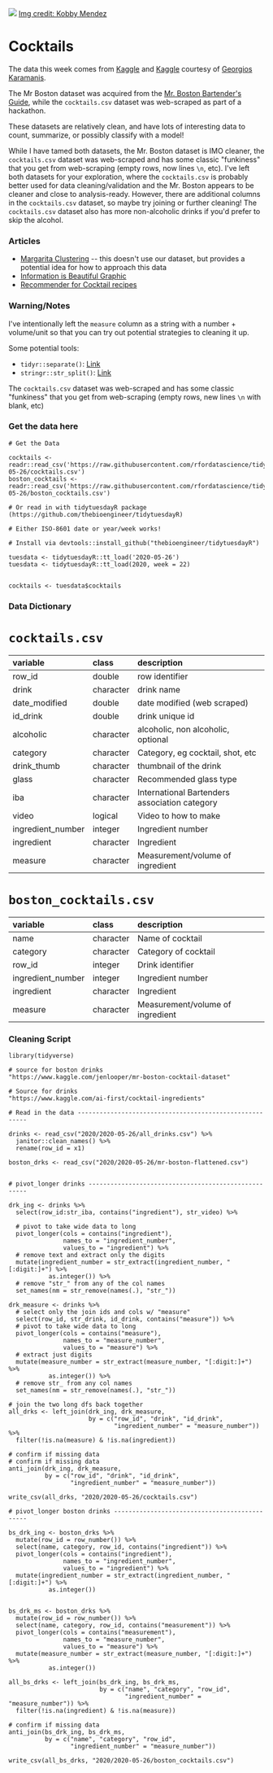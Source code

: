 ![](https://images.unsplash.com/photo-1551024709-8f23befc6f87?ixlib=rb-1.2.1&ixid=eyJhcHBfaWQiOjEyMDd9&auto=format&fit=crop&w=1425&q=80)
[Img credit: Kobby Mendez](https://unsplash.com/@kobbyfotos)

# Cocktails

The data this week comes from [Kaggle](https://www.kaggle.com/jenlooper/mr-boston-cocktail-dataset) and [Kaggle](https://www.kaggle.com/ai-first/cocktail-ingredients) courtesy of [Georgios Karamanis](https://github.com/rfordatascience/tidytuesday/issues/185).

The Mr Boston dataset was acquired from the [Mr. Boston Bartender's Guide](http://swizzle.ru/uploads/article_file/17/mr_boston.pdf), while the `cocktails.csv` dataset was web-scraped as part of a hackathon.

These datasets are relatively clean, and have lots of interesting data to count, summarize, or possibly classify with a model!

While I have tamed both datasets, the Mr. Boston dataset is IMO cleaner, the `cocktails.csv` dataset was web-scraped and has some classic "funkiness" that you get from web-scraping (empty rows, now lines `\n`, etc). I've left both datasets for your exploration, where the `cocktails.csv` is probably better used for data cleaning/validation and the Mr. Boston appears to be cleaner and close to analysis-ready. However, there are additional columns in the `cocktails.csv` dataset, so maybe try joining or further cleaning! The `cocktails.csv` dataset also has more non-alcoholic drinks if you'd prefer to skip the alcohol.

### Articles

* [Margarita Clustering](https://fivethirtyeight.com/videos/we-got-drunk-on-margaritas-for-science/)  -- this doesn't use our dataset, but provides a potential idea for how to approach this data  
* [Information is Beautiful Graphic](https://www.informationisbeautiful.net/visualizations/cocktails-interactive/)  
* [Recommender for Cocktail recipes](https://www.researchgate.net/publication/266142671_Recommendations_for_cocktail_recipes)  


### Warning/Notes

I've intentionally left the `measure` column as a string with a number + volume/unit so that you can try out potential strategies to cleaning it up.

Some potential tools:  
- `tidyr::separate()`: [Link](https://tidyr.tidyverse.org/reference/separate.html)  
- `stringr::str_split()`: [Link](https://stringr.tidyverse.org/reference/str_split.html)  

The `cocktails.csv` dataset was web-scraped and has some classic "funkiness" that you get from web-scraping (empty rows, new lines `\n` with blank, etc)

### Get the data here

```{r}
# Get the Data

cocktails <- readr::read_csv('https://raw.githubusercontent.com/rfordatascience/tidytuesday/master/data/2020/2020-05-26/cocktails.csv')
boston_cocktails <- readr::read_csv('https://raw.githubusercontent.com/rfordatascience/tidytuesday/master/data/2020/2020-05-26/boston_cocktails.csv')

# Or read in with tidytuesdayR package (https://github.com/thebioengineer/tidytuesdayR)

# Either ISO-8601 date or year/week works!

# Install via devtools::install_github("thebioengineer/tidytuesdayR")

tuesdata <- tidytuesdayR::tt_load('2020-05-26')
tuesdata <- tidytuesdayR::tt_load(2020, week = 22)


cocktails <- tuesdata$cocktails
```
### Data Dictionary

# `cocktails.csv`

|variable          |class     |description |
|:-----------------|:---------|:-----------|
|row_id            |double    | row identifier|
|drink             |character | drink name |
|date_modified     |double    | date modified (web scraped) |
|id_drink          |double    | drink unique id |
|alcoholic         |character | alcoholic, non alcoholic, optional |
|category          |character | Category, eg cocktail, shot, etc|
|drink_thumb       |character | thumbnail of the drink |
|glass             |character | Recommended glass type |
|iba               |character | International Bartenders association category |
|video             |logical   | Video to how to make |
|ingredient_number |integer   | Ingredient number |
|ingredient        |character | Ingredient |
|measure           |character | Measurement/volume of ingredient |

# `boston_cocktails.csv`

|variable          |class     |description |
|:-----------------|:---------|:-----------|
|name              |character | Name of cocktail |
|category          |character | Category of cocktail |
|row_id            |integer   | Drink identifier |
|ingredient_number |integer   | Ingredient number |
|ingredient        |character | Ingredient |
|measure           |character | Measurement/volume of ingredient |

### Cleaning Script

```{r}
library(tidyverse)

# source for boston drinks
"https://www.kaggle.com/jenlooper/mr-boston-cocktail-dataset"

# Source for drinks
"https://www.kaggle.com/ai-first/cocktail-ingredients"

# Read in the data --------------------------------------------------------

drinks <- read_csv("2020/2020-05-26/all_drinks.csv") %>% 
  janitor::clean_names() %>% 
  rename(row_id = x1)

boston_drks <- read_csv("2020/2020-05-26/mr-boston-flattened.csv")


# pivot_longer drinks -----------------------------------------------------

drk_ing <- drinks %>% 
  select(row_id:str_iba, contains("ingredient"), str_video) %>% 
  
  # pivot to take wide data to long
  pivot_longer(cols = contains("ingredient"), 
               names_to = "ingredient_number", 
               values_to = "ingredient") %>% 
  # remove text and extract only the digits
  mutate(ingredient_number = str_extract(ingredient_number, "[:digit:]+") %>% 
           as.integer()) %>% 
  # remove "str_" from any of the col names
  set_names(nm = str_remove(names(.), "str_")) 

drk_measure <- drinks %>% 
  # select only the join ids and cols w/ "measure"
  select(row_id, str_drink, id_drink, contains("measure")) %>% 
  # pivot to take wide data to long
  pivot_longer(cols = contains("measure"), 
               names_to = "measure_number", 
               values_to = "measure") %>% 
  # extract just digits
  mutate(measure_number = str_extract(measure_number, "[:digit:]+") %>% 
           as.integer()) %>% 
  # remove str_ from any col names
  set_names(nm = str_remove(names(.), "str_"))

# join the two long dfs back together
all_drks <- left_join(drk_ing, drk_measure, 
                      by = c("row_id", "drink", "id_drink", 
                             "ingredient_number" = "measure_number")) %>% 
  filter(!is.na(measure) & !is.na(ingredient))

# confirm if missing data
# confirm if missing data
anti_join(drk_ing, drk_measure, 
          by = c("row_id", "drink", "id_drink", 
                 "ingredient_number" = "measure_number"))

write_csv(all_drks, "2020/2020-05-26/cocktails.csv")

# pivot_longer boston drinks ----------------------------------------------

bs_drk_ing <- boston_drks %>% 
  mutate(row_id = row_number()) %>% 
  select(name, category, row_id, contains("ingredient")) %>% 
  pivot_longer(cols = contains("ingredient"), 
               names_to = "ingredient_number", 
               values_to = "ingredient") %>% 
  mutate(ingredient_number = str_extract(ingredient_number, "[:digit:]+") %>% 
           as.integer())


bs_drk_ms <- boston_drks %>% 
  mutate(row_id = row_number()) %>% 
  select(name, category, row_id, contains("measurement")) %>% 
  pivot_longer(cols = contains("measurement"), 
               names_to = "measure_number", 
               values_to = "measure") %>% 
  mutate(measure_number = str_extract(measure_number, "[:digit:]+") %>% 
           as.integer())

all_bs_drks <- left_join(bs_drk_ing, bs_drk_ms, 
                         by = c("name", "category", "row_id", 
                                "ingredient_number" = "measure_number")) %>% 
  filter(!is.na(ingredient) & !is.na(measure))

# confirm if missing data
anti_join(bs_drk_ing, bs_drk_ms, 
          by = c("name", "category", "row_id", 
                 "ingredient_number" = "measure_number"))

write_csv(all_bs_drks, "2020/2020-05-26/boston_cocktails.csv")

```
